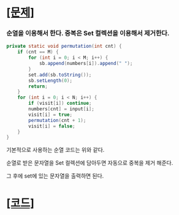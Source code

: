 # [[문제]](https://www.acmicpc.net/problem/15663)

### 순열을 이용해서 한다. 중복은 Set 컬렉션을 이용해서 제거한다.

```java
private static void permutation(int cnt) {
    if (cnt == M) {
        for (int i = 0; i < M; i++) {
            sb.append(numbers[i]).append(" ");
        }
        set.add(sb.toString());
        sb.setLength(0);
        return;
    }
    for (int i = 0; i < N; i++) {
        if (visit[i]) continue;
        numbers[cnt] = input[i];
        visit[i] = true;
        permutation(cnt + 1);
        visit[i] = false;
    }
}
```

기본적으로 사용하는 순열 코드는 위와 같다.

순열로 받은 문자열을 Set 컬렉션에 담아두면 자동으로 중복을 제거 해준다.

그 후에 set에 있는 문자열을 출력하면 된다.

# [[코드]](https://github.com/mungmnb777/java-algorithm/tree/main/code/boj/Main_15663_N과M_9.java)